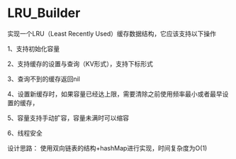 # LRU_Builder
实现一个LRU（Least Recently Used）缓存数据结构，它应该支持以下操作 

1、支持初始化容量 

2、支持缓存的设置与查询（KV形式），支持下标形式 

3、查询不到的缓存返回nil 

4、设置新缓存时，如果容量已经达上限，需要清除之前使用频率最小或者最早设置的缓存， 

5、容量支持手动扩容，容量未满时可以缩容 

6、线程安全

设计思路：
使用双向链表的结构+hashMap进行实现，时间复杂度为O(1)
